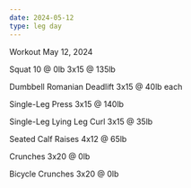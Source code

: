 ```yaml
---
date: 2024-05-12
type: leg day
---
```

Workout May 12, 2024

Squat
10 @ 0lb
3x15 @ 135lb

Dumbbell Romanian Deadlift
3x15 @ 40lb each

Single-Leg Press
3x15 @ 140lb

Single-Leg Lying Leg Curl
3x15 @ 35lb

Seated Calf Raises
4x12 @ 65lb

Crunches
3x20 @ 0lb

Bicycle Crunches
3x20 @ 0lb